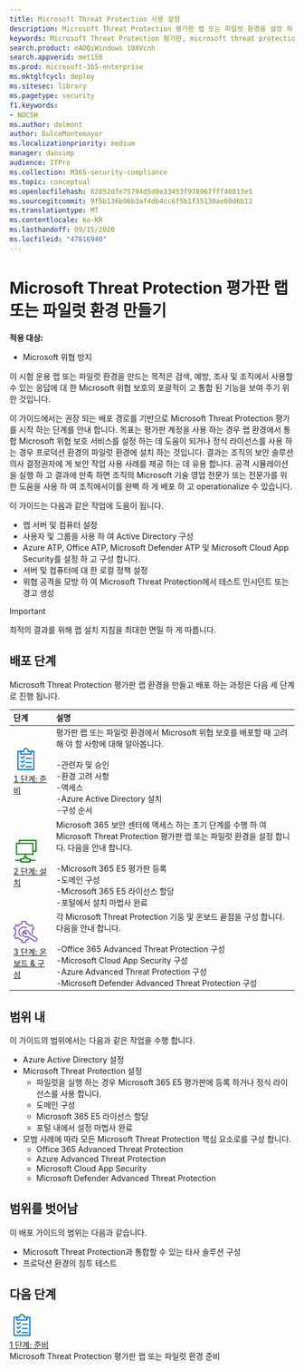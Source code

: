```yaml
---
title: Microsoft Threat Protection 사용 설정
description: Microsoft Threat Protection 평가판 랩 또는 파일럿 환경을 설정 하 여 장치, id, 데이터 및 응용 프로그램을 보호 하도록 설계 된 위협 방어 보호 솔루션을 통해 조직에서 도움을 얻을 수 있는 방법을 확인 하세요.
keywords: Microsoft Threat Protection 평가판, microsoft threat protection 체험, microsoft threat protection 평가 랩, microsoft 위협의 보호 파일럿, 사이버 보안, 고급 영구 위협, 엔터프라이즈 보안, 장치, 장치, id, 사용자, 데이터, 응용 프로그램, 사건, 자동화 된 조사 및 개선, 고급 구하기
search.product: eADQiWindows 10XVcnh
search.appverid: met150
ms.prod: microsoft-365-enterprise
ms.mktglfcycl: deploy
ms.sitesec: library
ms.pagetype: security
f1.keywords:
- NOCSH
ms.author: dolmont
author: DulceMontemayor
ms.localizationpriority: medium
manager: dansimp
audience: ITPro
ms.collection: M365-security-compliance
ms.topic: conceptual
ms.openlocfilehash: 62852dfe75794d5d0e33453f978967fff40813e1
ms.sourcegitcommit: 9f5b136b96b3af4db4cc6f5b1f35130ae60d6b12
ms.translationtype: MT
ms.contentlocale: ko-KR
ms.lasthandoff: 09/15/2020
ms.locfileid: "47816940"
---
```

# <a name="create-a-microsoft-threat-protection-trial-lab-or-pilot-environment"></a>Microsoft Threat Protection 평가판 랩 또는 파일럿 환경 만들기 

**적용 대상:**
- Microsoft 위협 방지

이 시험 운용 랩 또는 파일럿 환경을 만드는 목적은 검색, 예방, 조사 및 조직에서 사용할 수 있는 응답에 대 한 Microsoft 위협 보호의 포괄적이 고 통합 된 기능을 보여 주기 위한 것입니다. 

이 가이드에서는 권장 되는 배포 경로를 기반으로 Microsoft Threat Protection 평가를 시작 하는 단계를 안내 합니다. 목표는 평가판 계정을 사용 하는 경우 랩 환경에서 통합 Microsoft 위협 보호 서비스를 설정 하는 데 도움이 되거나 정식 라이선스를 사용 하는 경우 프로덕션 환경의 파일럿 환경에 설치 하는 것입니다. 결과는 조직의 보안 솔루션 의사 결정권자에 게 보안 작업 사용 사례를 제공 하는 데 유용 합니다. 공격 시뮬레이션을 실행 하 고 결과에 만족 하면 조직의 Microsoft 기술 영업 전문가 또는 전문가를 위한 도움을 사용 하 여 조직에서이를 완벽 하 게 배포 하 고 operationalize 수 있습니다. 

이 가이드는 다음과 같은 작업에 도움이 됩니다.
- 랩 서버 및 컴퓨터 설정
- 사용자 및 그룹을 사용 하 여 Active Directory 구성
- Azure ATP, Office ATP, Microsoft Defender ATP 및 Microsoft Cloud App Security를 설정 하 고 구성 합니다.
- 서버 및 컴퓨터에 대 한 로컬 정책 설정
- 위협 공격을 모방 하 여 Microsoft Threat Protection에서 테스트 인시던트 또는 경고 생성

>[!IMPORTANT]
>최적의 결과를 위해 랩 설치 지침을 최대한 면밀 하 게 따릅니다.


## <a name="deployment-phases"></a>배포 단계

Microsoft Threat Protection 평가판 랩 환경을 만들고 배포 하는 과정은 다음 세 단계로 진행 됩니다.

|단계 | 설명 | 
|:-------|:-----|
| ![1 단계: 준비](../../media/prepare.png)<br>[1 단계: 준비](prepare-mtpeval.md)| 평가판 랩 또는 파일럿 환경에서 Microsoft 위협 보호를 배포할 때 고려해 야 할 사항에 대해 알아봅니다. <br><br>-관련자 및 승인 <br> -환경 고려 사항 <br>-액세스 <br>-Azure Active Directory 설치 <br> -구성 순서
|  ![2 단계: 설치](../../media/setup.png) <br>[2 단계: 설치](setup-mtpeval.md)|  Microsoft 365 보안 센터에 액세스 하는 초기 단계를 수행 하 여 Microsoft Threat Protection 평가판 랩 또는 파일럿 환경을 설정 합니다. 다음을 안내 합니다.<br><br>-Microsoft 365 E5 평가판 등록 <br>  -도메인 구성<br>-Microsoft 365 E5 라이선스 할당<br>-포털에서 설치 마법사 완료|
|  ![3 단계: 온보드 & 구성](../../media/config-onboard.png) <br>[3 단계: 온보드 & 구성](config-mtpeval.md) | 각 Microsoft Threat Protection 기둥 및 온보드 끝점을 구성 합니다. 다음을 안내 합니다.<br><br>-Office 365 Advanced Threat Protection 구성<br>-Microsoft Cloud App Security 구성<br>-Azure Advanced Threat Protection 구성<br>-Microsoft Defender Advanced Threat Protection 구성 


## <a name="in-scope"></a>범위 내

이 가이드의 범위에서는 다음과 같은 작업을 수행 합니다.
-   Azure Active Directory 설정
-   Microsoft Threat Protection 설정
    -   파일럿을 실행 하는 경우 Microsoft 365 E5 평가판에 등록 하거나 정식 라이선스를 사용 합니다.
    -   도메인 구성
    -   Microsoft 365 E5 라이선스 할당
    -   포털 내에서 설정 마법사 완료
-   모범 사례에 따라 모든 Microsoft Threat Protection 핵심 요소로를 구성 합니다.
    -   Office 365 Advanced Threat Protection
    -   Azure Advanced Threat Protection
    -   Microsoft Cloud App Security
    -   Microsoft Defender Advanced Threat Protection

## <a name="out-of-scope"></a>범위를 벗어남

이 배포 가이드의 범위는 다음과 같습니다.

-   Microsoft Threat Protection과 통합할 수 있는 타사 솔루션 구성
-   프로덕션 환경의 침투 테스트

## <a name="next-step"></a>다음 단계
![1 단계: 준비](../../media/prepare.png) <br>[1 단계: 준비](prepare-mtpeval.md) 
<br> Microsoft Threat Protection 평가판 랩 또는 파일럿 환경 준비
